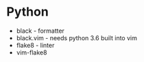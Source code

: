 
# Python

* black - formatter
* black.vim - needs python 3.6 built into vim
* flake8 - linter
* vim-flake8
